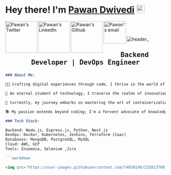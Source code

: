 # Hey there! I'm [Pawan Dwivedi](https://github.com/luvkushdwi) <img src="https://github.com/himanshusharma89/himanshusharma89/blob/master/Hi.gif" height="25px">

<a href="https://twitter.com/pawan_dwivedi12">
  <img align="left" alt="Pawan's Twitter" width="100px" src="https://img.shields.io/badge/Twitter-1DA1F2?style=for-the-badge&logo=Twitter&logoColor=white" />
</a>
<a href="https://www.linkedin.com/in/pawan-dwivedi-3a207a230/">
  <img align="left" alt="Pawan's LinkedIn" width="100px" src="https://img.shields.io/badge/LinkedIn-0A66C2?style=for-the-badge&logo=LinkedIn&logoColor=white" />
</a>
<a href="https://github.com/luvkushdwi">
  <img align="left" alt="Pawan's Github" width="100px" src="https://img.shields.io/badge/Github-181717?style=for-the-badge&logo=Github&logoColor=white" />
</a>
<a href="mailto:pawandwivedi509@gmail.com">
  <img align="left" alt="Pawan's email" width="70px" src="https://img.shields.io/badge/Gmail-EA4335?style=for-the-badge&logo=Gmail&logoColor=white" />
</a>
<br><br>

![header_](https://user-images.githubusercontent.com/47661086/142724256-bc7cdf04-4410-44ef-8ec2-b46302461605.png)

## <p align="center"><samp> Backend Developer | DevOps Engineer </samp></p>

```markdown
### About Me:

👨‍💻 Crafting digital experiences through code, I thrive in the world of backend development and DevOps, sculpting reliable solutions and orchestrating seamless deployments.

🌟 An eternal student of technology, I traverse the realms of innovation, constantly immersing myself in the latest tools and paradigms to sculpt the future of tech.

💼 Currently, my journey embarks on mastering the art of containerization with Docker, orchestrating symphonies with Kubernetes, and automating landscapes with Jenkins.

📚 My passion extends beyond coding; I'm a fervent advocate of knowledge sharing, fostering discussions, and disseminating insights through blogs and technical rendezvous.

### Tech Stack:

Backend: Node.js, Express.js, Python, Nest.js
DevOps: Docker, Kubernetes, Jenkins, Terraform (Iaac)
Databases: MongoDB, PostgreSQL, MySQL
Cloud: AWS, GCP
Tools: Insomnia, Selenium ,Jira

```markdown

<img src="https://user-images.githubusercontent.com/74038190/225813708-98b745f2-7d22-48cf-9150-083f1b00d6c9.gi" height="50px">
